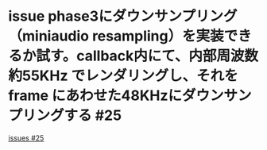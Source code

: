 # issue phase3にダウンサンプリング（miniaudio resampling）を実装できるか試す。callback内にて、内部周波数 約55KHz でレンダリングし、それをframe にあわせた48KHzにダウンサンプリングする #25
[issues #25](https://github.com/cat2151/ym2151-zig-cc/issues/25)


